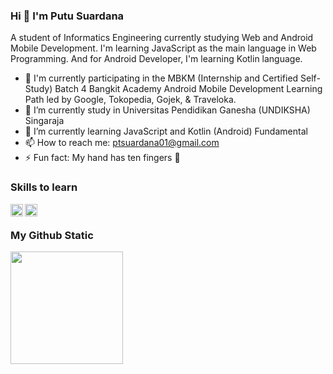 ### Hi 👋 I'm Putu Suardana

A student of Informatics Engineering currently studying Web and Android Mobile Development. I'm learning JavaScript as the main language in Web Programming. And for Android Developer, I'm learning Kotlin language.

- 📍 I'm currently participating in the MBKM (Internship and Certified Self-Study) Batch 4 Bangkit Academy Android Mobile Development Learning Path led by Google, Tokopedia, Gojek, & Traveloka.
- 🔭 I’m currently study in Universitas Pendidikan Ganesha (UNDIKSHA) Singaraja
- 🌱 I’m currently learning JavaScript and Kotlin (Android) Fundamental
- 📫 How to reach me: ptsuardana01@gmail.com
- ⚡ Fun fact: My hand has ten fingers 🤔

### Skills to learn

<a href="#"><img align="left" alt="JavaScript" title="JavaScript" width="20px" src="https://upload.wikimedia.org/wikipedia/commons/9/99/Unofficial_JavaScript_logo_2.svg" /></a>
<a href="#"><img align="left" alt="Kotlin" title="Kotlin" width="20px" src="https://upload.wikimedia.org/wikipedia/commons/0/06/Kotlin_Icon.svg" /></a>
<br>

### My Github Static
<a href="https://github.com/ptsuardana01">
  <img height="180em" src="https://github-readme-stats-eight-theta.vercel.app/api?username=ptsuardana01&show_icons=true&include_all_commits=true&count_private=true"/>
</a>

<!--
**ptsuardana01/ptsuardana01** is a ✨ _special_ ✨ repository because its `README.md` (this file) appears on your GitHub profile.

Here are some ideas to get you started:

- 🔭 I’m currently working on ...
- 🌱 I’m currently learning ...
- 👯 I’m looking to collaborate on ...
- 🤔 I’m looking for help with ...
- 💬 Ask me about ...
- 📫 How to reach me: ...
- 😄 Pronouns: ...
- ⚡ Fun fact: ...
-->
